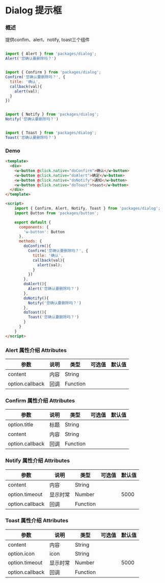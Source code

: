 #  Dialog 提示框


### 概述

提供confim、alert、notify, toast三个组件

```javascript

import { Alert } from 'packages/dialog';
Alert('您确认要删除吗？')

```


```javascript

import { Confirm } from 'packages/dialog';
Confirm('您确认要删除吗？', {
  title: '确认',
  callback(val){
    alert(val);
  }
})
```

```javascript

import { Notify } from 'packages/dialog';
Notify('您确认要删除吗？')
```

```javascript

import { Toast } from 'packages/dialog';
Toast('您确认要删除吗？')
```

### Demo

```html
<template>
  <div>
    <w-button @click.native="doConfirm">确认</w-button>
    <w-button @click.native="doAlert">确定</w-button>
    <w-button @click.native="doNotify">通知</w-button>
    <w-button @click.native="doToast">toast</w-button>
  </div>
</template>

<script>
    import { Confirm, Alert, Notify, Toast } from 'packages/dialog';
    import Button from 'packages/button';

    export default {
      components: {
        'w-button': Button
      },
      methods: {
        doConfirm(){
          Confirm('您确认要删除吗？', {
            title: '确认',
            callback(val){
              alert(val);
            }
          })
        },
        doAlert(){
          Alert('您确认要删除吗？')
        },
        doNotify(){
          Notify('您确认要删除吗？')
        },
        doToast(){
          Toast('您确认要删除吗？')
        }
      }
    }
</script>

```

###  Alert 属性介绍 Attributes

| 参数           | 说明            | 类型       | 可选值      |   默认值   |
|---------------|-----------------|-----------|------------|-----------|
| content    | 内容         | String   |            |      |
| option.callback    | 回调         | Function   |            |      |


###  Confirm 属性介绍 Attributes

| 参数           | 说明            | 类型       | 可选值      |   默认值   |
|---------------|-----------------|-----------|------------|-----------|
| option.title      | 标题         | String   |            |      |
| content    | 内容         | String   |            |      |
| option.callback    | 回调         | Function   |            |      |

###  Notify 属性介绍 Attributes

| 参数           | 说明            | 类型       | 可选值      |   默认值   |
|---------------|-----------------|-----------|------------|-----------|
| content    | 内容         | String   |            |      |
| option.timeout    | 显示时常         | Number   |            |   5000   |
| option.callback    | 回调         | Function   |            |      |


###  Toast 属性介绍 Attributes

| 参数           | 说明            | 类型       | 可选值      |   默认值   |
|---------------|-----------------|-----------|------------|-----------|
| content    | 内容         | String   |            |      |
| option.icon       | icon         | String   |            |      |
| option.timeout    | 显示时常         | Number   |            |   5000   |
| option.callback    | 回调         | Function   |            |      |